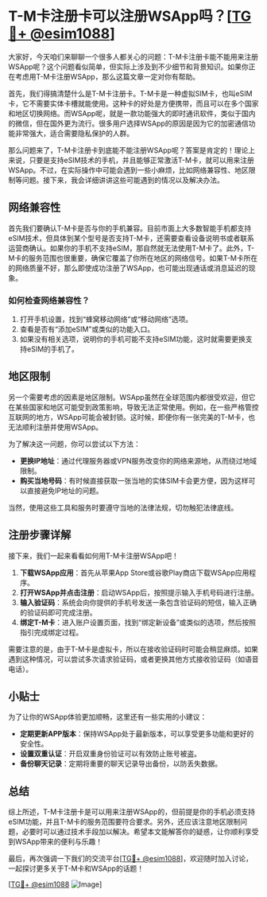# T-M卡注册卡可以注册WSApp吗？[[TG💪+ @esim1088](https://t.me/s/esim1088)]

大家好，今天咱们来聊聊一个很多人都关心的问题：T-M卡注册卡能不能用来注册WSApp呢？这个问题看似简单，但实际上涉及到不少细节和背景知识。如果你正在考虑用T-M卡注册WSApp，那么这篇文章一定对你有帮助。

首先，我们得搞清楚什么是T-M卡注册卡。T-M卡是一种虚拟SIM卡，也叫eSIM卡，它不需要实体卡槽就能使用。这种卡的好处是方便携带，而且可以在多个国家和地区切换网络。而WSApp呢，就是一款功能强大的即时通讯软件，类似于国内的微信，但在国外更为流行。很多用户选择WSApp的原因是因为它的加密通信功能非常强大，适合需要隐私保护的人群。

那么问题来了，T-M卡注册卡到底能不能注册WSApp呢？答案是肯定的！理论上来说，只要是支持eSIM技术的手机，并且能够正常激活T-M卡，就可以用来注册WSApp。不过，在实际操作中可能会遇到一些小麻烦，比如网络兼容性、地区限制等问题。接下来，我会详细讲讲这些可能遇到的情况以及解决办法。

## 网络兼容性

首先我们要确认T-M卡是否与你的手机兼容。目前市面上大多数智能手机都支持eSIM技术，但具体到某个型号是否支持T-M卡，还需要查看设备说明书或者联系运营商确认。如果你的手机不支持eSIM，那自然就无法使用T-M卡了。此外，T-M卡的服务范围也很重要，确保它覆盖了你所在地区的网络信号。如果T-M卡所在的网络质量不好，那么即使成功注册了WSApp，也可能出现通话或消息延迟的现象。

### 如何检查网络兼容性？

1. 打开手机设置，找到“蜂窝移动网络”或“移动网络”选项。
2. 查看是否有“添加eSIM”或类似的功能入口。
3. 如果没有相关选项，说明你的手机可能不支持eSIM功能，这时就需要更换支持eSIM的手机了。

## 地区限制

另一个需要考虑的因素是地区限制。WSApp虽然在全球范围内都很受欢迎，但它在某些国家和地区可能受到政策影响，导致无法正常使用。例如，在一些严格管控互联网的地方，WSApp可能会被封锁。这时候，即便你有一张完美的T-M卡，也无法顺利注册并使用WSApp。

为了解决这一问题，你可以尝试以下方法：

- **更换IP地址**：通过代理服务器或VPN服务改变你的网络来源地，从而绕过地域限制。
- **购买当地号码**：有时候直接获取一张当地的实体SIM卡会更方便，因为这样可以直接避免IP地址的问题。

当然，使用这些工具和服务时要遵守当地的法律法规，切勿触犯法律底线。

## 注册步骤详解

接下来，我们一起来看看如何用T-M卡注册WSApp吧！

1. **下载WSApp应用**：首先从苹果App Store或谷歌Play商店下载WSApp应用程序。
2. **打开WSApp并点击注册**：启动WSApp后，按照提示输入手机号码进行注册。
3. **输入验证码**：系统会向你提供的手机号发送一条包含验证码的短信，输入正确的验证码即可完成注册。
4. **绑定T-M卡**：进入账户设置页面，找到“绑定新设备”或类似的选项，然后按照指引完成绑定过程。

需要注意的是，由于T-M卡是虚拟卡，所以在接收验证码时可能会稍显麻烦。如果遇到这种情况，可以尝试多次请求验证码，或者更换其他方式接收验证码（如语音电话）。

## 小贴士

为了让你的WSApp体验更加顺畅，这里还有一些实用的小建议：

- **定期更新APP版本**：保持WSApp处于最新版本，可以享受更多功能和更好的安全性。
- **设置双重认证**：开启双重身份验证可以有效防止账号被盗。
- **备份聊天记录**：定期将重要的聊天记录导出备份，以防丢失数据。

## 总结

综上所述，T-M卡注册卡是可以用来注册WSApp的，但前提是你的手机必须支持eSIM功能，并且T-M卡的服务范围要符合要求。另外，还应该注意地区限制问题，必要时可以通过技术手段加以解决。希望本文能解答你的疑惑，让你顺利享受到WSApp带来的便利与乐趣！

最后，再次强调一下我们的交流平台[[TG💪+ @esim1088](https://t.me/s/esim1088)]，欢迎随时加入讨论，一起探讨更多关于T-M卡和WSApp的话题！

[[TG💪+ @esim1088](https://t.me/s/esim1088) ![Image](https://i.postimg.cc/4NQfJmqS/Snipaste-2025-05-13-00-14-12.png)]